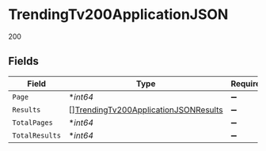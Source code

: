 # TrendingTv200ApplicationJSON

200


## Fields

| Field                                                                                                   | Type                                                                                                    | Required                                                                                                | Description                                                                                             | Example                                                                                                 |
| ------------------------------------------------------------------------------------------------------- | ------------------------------------------------------------------------------------------------------- | ------------------------------------------------------------------------------------------------------- | ------------------------------------------------------------------------------------------------------- | ------------------------------------------------------------------------------------------------------- |
| `Page`                                                                                                  | **int64*                                                                                                | :heavy_minus_sign:                                                                                      | N/A                                                                                                     | 1                                                                                                       |
| `Results`                                                                                               | [][TrendingTv200ApplicationJSONResults](../../models/operations/trendingtv200applicationjsonresults.md) | :heavy_minus_sign:                                                                                      | N/A                                                                                                     |                                                                                                         |
| `TotalPages`                                                                                            | **int64*                                                                                                | :heavy_minus_sign:                                                                                      | N/A                                                                                                     | 1000                                                                                                    |
| `TotalResults`                                                                                          | **int64*                                                                                                | :heavy_minus_sign:                                                                                      | N/A                                                                                                     | 20000                                                                                                   |